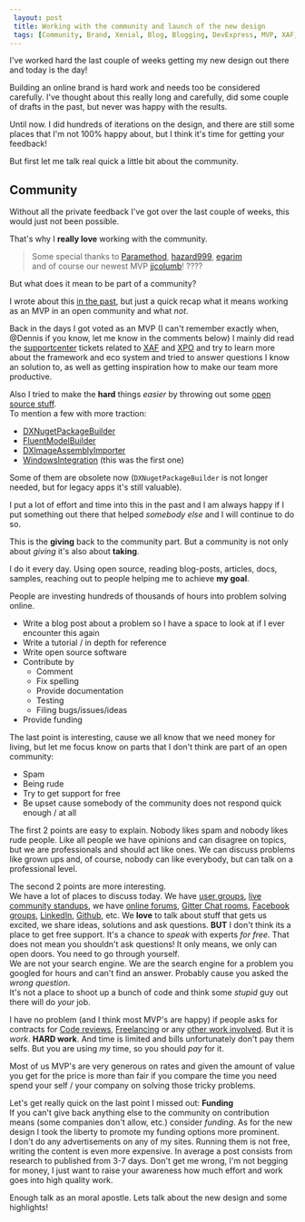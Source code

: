 ```yaml
---
 layout: post 
 title: Working with the community and launch of the new design
 tags: [Community, Brand, Xenial, Blog, Blogging, DevExpress, MVP, XAF, XPO]
---
```


I've worked hard the last couple of weeks getting my new design out there and today is the day!

Building an online brand is hard work and needs too be considered carefully.
I've thought about this really long and carefully, did some couple of drafts in the past, but never was happy with the results.

Until now. I did hundreds of iterations on the design, and there are still some places that I'm not 100% happy about,
but I think it's time for getting your feedback!

But first let me talk real quick a little bit about the community.

## Community

Without all the private feedback I've got over the last couple of weeks, this would just not been possible.

That's why I **really love** working with the community.

> Some special thanks to [Paramethod](https://github.com/Paramethod), [hazard999](https://github.com/hazard999), [egarim](https://github.com/egarim)  
> and of course our newest MVP [jjcolumb](https://github.com/jjcolumb)! ????

But what does it mean to be part of a community?

I wrote about this [in the past](2019/12/05/the-third-annual-csharp-advent-pretzel-journey.html#community), but just a quick recap what it means working as an MVP in an open community and what *not*.

Back in the days I got voted as an MVP (I can't remember exactly when, @Dennis if you know, let me know in the comments below) I mainly did read the [supportcenter](https://supportcenter.devexpress.com/) tickets related to [XAF](tags/XAF.html) and [XPO](tags/XPO.html) and try to learn more about the framework and eco system and tried to answer questions I know an solution to, as well as getting inspiration how to make our team more productive.

Also I tried to make the **hard** things *easier* by throwing out some [open source stuff](https://github.com/biohazard999?tab=repositories&q=&type=source&language=).  
To mention a few with more traction:

* [DXNugetPackageBuilder](https://github.com/biohazard999/DXNugetPackageBuilder)
* [FluentModelBuilder](https://github.com/biohazard999/Para.FluentModelBuilder)
* [DXImageAssemblyImporter](https://github.com/biohazard999/DXImageAssemblyImporter)
* [WindowsIntegration](https://github.com/biohazard999/Xpand.ExpressApp.Win.Para.WindowsIntegration) (this was the first one)

Some of them are obsolete now (`DXNugetPackageBuilder` is not longer needed, but for legacy apps it's still valuable).

I put a lot of effort and time into this in the past and I am always happy if I put something out there that helped *somebody else* and I will continue to do so.

This is the **giving** back to the community part.
But a community is not only about *giving* it's also about **taking**.

I do it every day. Using open source, reading blog-posts, articles, docs, samples, reaching out to people helping me to achieve **my goal**.

People are investing hundreds of thousands of hours into problem solving online.

* Write a blog post about a problem so I have a space to look at if I ever encounter this again
* Write a tutorial / in depth for reference
* Write open source software
* Contribute by
  * Comment
  * Fix spelling
  * Provide documentation
  * Testing
  * Filing bugs/issues/ideas
* Provide funding

The last point is interesting, cause we all know that we need money for living, but let me focus know on parts that I don't think are part of an open community:

* Spam
* Being rude
* Try to get support for free
* Be upset cause somebody of the community does not respond quick enough / at all

The first 2 points are easy to explain. Nobody likes spam and nobody likes rude people. Like all people we have opinions and can disagree on topics, but we are professionals and should act like ones. We can discuss problems like grown ups and, of course, nobody can like everybody, but can talk on a professional level.

The second 2 points are more interesting.  
We have a lot of places to discuss today. We have [user groups](), [live community standups](), we have [online forums](), [Gitter Chat rooms](), [Facebook groups](), [LinkedIn](), [Github](), etc. We **love** to talk about stuff that gets us excited, we share ideas, solutions and ask questions.  **BUT** I don't think its a place to get free support. It's a chance to *speak* with experts *for free*. That does not mean you shouldn't ask questions! It only means, we only can open doors. You need to go through yourself.  
We are not your search engine. We are the search engine for a problem you googled for hours and can't find an answer. Probably cause you asked the *wrong question*.  
It's not a place to shoot up a bunch of code and think some *stupid* guy out there will do *your* job.

I have no problem (and I think most MVP's are happy) if people asks for contracts for [Code reviews](), [Freelancing]() or any [other work involved](). But it is *work*. **HARD work**. And time is limited and bills unfortunately don't pay them selfs.  But you are using *my* time, so you should *pay* for it.  

Most of us MVP's are very generous on rates and given the amount of value you get for the price is more than fair if you compare the time you need spend your self / your company on solving those tricky problems.

Let's get really quick on the last point I missed out: **Funding**  
If you can't give back anything else to the community on contribution means (some companies don't allow, etc.) consider *funding*. As for the new design I took the liberty to promote my funding options more prominent.  
I don't do any advertisements on any of my sites. Running them is not free, writing the content is even more expensive. In average a post consists from research to published from 3-7 days. Don't get me wrong, I'm not begging for money, I just want to raise your awareness how much effort and work goes into high quality work.

Enough talk as an moral apostle. Lets talk about the new design and some highlights!

